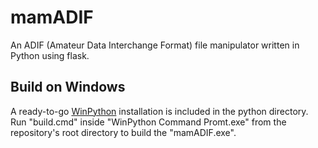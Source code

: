 # mamADIF
An ADIF (Amateur Data Interchange Format) file manipulator written in Python using flask.

## Build on Windows
A ready-to-go [WinPython](https://github.com/winpython/winpython) installation is included in the python directory.
Run "build.cmd" inside "WinPython Command Promt.exe" from the repository's root directory to build the "mamADIF.exe".
